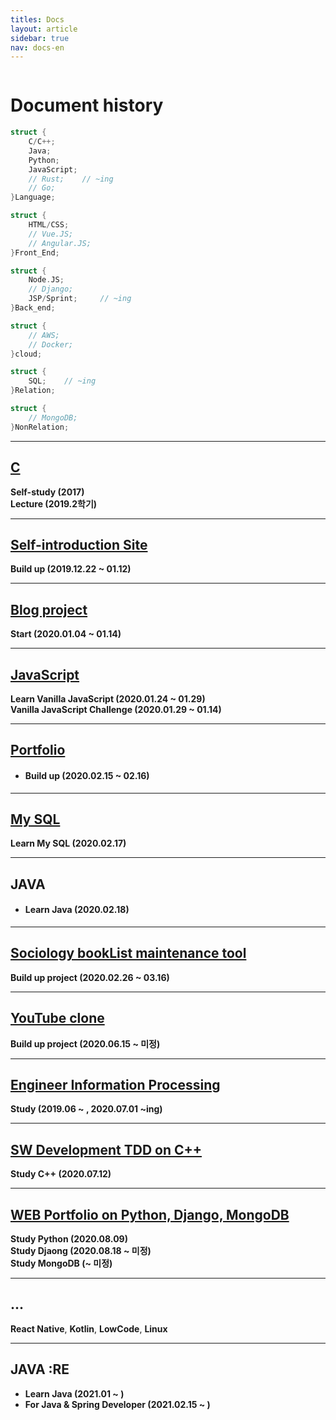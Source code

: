 ```yaml
---
titles: Docs 
layout: article 
sidebar: true
nav: docs-en
---
```


<img class="image image--xl" src=""/>

# **Document history**


```cpp
struct {
	C/C++;
	Java;
	Python;
	JavaScript;
	// Rust;	// ~ing
	// Go;
}Language;

struct {
	HTML/CSS;
	// Vue.JS;
	// Angular.JS;
}Front_End;

struct {
	Node.JS;
	// Django;
	JSP/Sprint;		// ~ing
}Back_end;

struct {
	// AWS;
	// Docker;
}cloud;

struct {
	SQL;	// ~ing
}Relation;

struct {
	// MongoDB;
}NonRelation;
```


---
## [C](https://dongsub-joung.github.io/2019/01/01/C.html)  

**Self-study (2017)**  
**Lecture (2019.2학기)**  

---
## [Self-introduction Site](https://dongsub-joung.github.io/2019/01/01/introduction.html)  

**Build up (2019.12.22 ~ 01.12)**  

---
## [Blog project](https://dongsub-joung.github.io/2019/01/01/gitBlog.html)  

**Start (2020.01.04 ~ 01.14)**  

---
## [JavaScript](https://dongsub-joung.github.io/2019/01/01/momentum.html)  

**Learn Vanilla JavaScript (2020.01.24 ~ 01.29)**  
**Vanilla JavaScript Challenge (2020.01.29 ~ 01.14)**  

---
## [Portfolio](https://dongsub-joung.github.io/2019/01/01/portfolio.html)  

* #### **Build up (2020.02.15 ~ 02.16)**  

---
## [My SQL](https://dongsub-joung.github.io/2019/01/01/mySQL.html)  

**Learn My SQL (2020.02.17)**  

---
## JAVA  

* #### **Learn Java (2020.02.18)**  

---
## [Sociology bookList maintenance tool](https://dongsub-joung.github.io/2019/01/01/bookListTool.html)  

**Build up project (2020.02.26 ~ 03.16)**  

---
## [YouTube clone](https://dongsub-joung.github.io/2019/01/01/youtube.html)  

**Build up project (2020.06.15 ~ 미정)**

---
## [Engineer Information Processing](https://dongsub-joung.github.io/2019/01/01/EIPtest.html)  

**Study (2019.06 ~ , 2020.07.01 ~ing)**  

---
## [SW Development TDD on C++](https://dongsub-joung.github.io/2019/01/01/TDD.html)  

**Study C++ (2020.07.12)**  

---
## [WEB Portfolio on Python, Django, MongoDB](https://dongsub-joung.github.io/2019/01/01/web_python.html)  

**Study Python (2020.08.09)**  
**Study Djaong (2020.08.18 ~ 미정)**  
**Study MongoDB (~ 미정)**  

---
## ...

**React Native**, **Kotlin**, **LowCode**, **Linux**

---
## JAVA :RE

- **Learn Java (2021.01 ~ )**  
- **For Java & Spring Developer (2021.02.15 ~ )**

